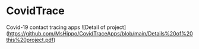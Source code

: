 # CovidTrace
Covid-19 contact tracing apps
![Detail of project] (https://github.com/MsHippo/CovidTraceApps/blob/main/Details%20of%20this%20project.pdf)
